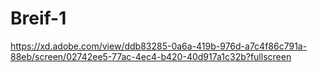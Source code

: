 # Breif-1
https://xd.adobe.com/view/ddb83285-0a6a-419b-976d-a7c4f86c791a-88eb/screen/02742ee5-77ac-4ec4-b420-40d917a1c32b?fullscreen
